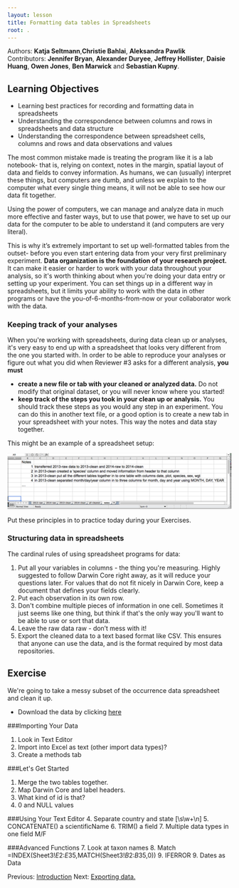 ```yaml
---
layout: lesson
title: Formatting data tables in Spreadsheets
root: .
---
```


Authors: **Katja Seltmann**,**Christie Bahlai**, **Aleksandra Pawlik**<br>
Contributors: **Jennifer Bryan**, **Alexander Duryee**, **Jeffrey Hollister**, **Daisie Huang**, **Owen Jones**, 
**Ben Marwick** and **Sebastian Kupny**.

## Learning Objectives
* Learning best practices for recording and formatting data in spreadsheets
* Understanding the correspondence between columns and rows in spreadsheets 
and data structure
* Understanding the correspondence between spreadsheet cells, columns and rows 
and data observations and values


The most common mistake made is treating the 
program like it is a lab notebook- that is, relying on context, notes in the 
margin, spatial layout of data and fields to convey information. As humans, 
we can (usually) interpret these things, but computers are dumb, and unless 
we explain to the computer what every single thing means, it will not be able 
to see how our data fit together.

Using the power of computers, we can manage and analyze data in much more 
effective and faster ways, but to use that power, we have to set up
our data for the computer to be able to understand it (and computers are very 
literal).

This is why it’s extremely important to set up well-formatted tables from the 
outset- before you even start entering data from your very first preliminary 
experiment. **Data organization is the foundation of your research project.**
It can make it easier or harder to work with your data throughout your
analysis, so it's worth thinking about when you're doing your data
entry or setting up your experiment. You can set things up in a different
way in spreadsheets, but it limits your ability to work with the data
in other programs or have the you-of-6-months-from-now or your collaborator
work with the data. 

### Keeping track of your analyses

When you're working with spreadsheets, during data clean up or analyses, it's
very easy to end up with a spreadsheet that looks very different from the one
you started with. In order to be able to reproduce your analyses or figure out
what you did when Reviewer #3 asks for a different analysis, **you must**

- **create a new file or tab with your cleaned or analyzed data.** Do not modify
that original dataset, or you will never know where you started!
- **keep track of the steps you took in your clean up or analysis.** You should track 
these steps as you would any step in an experiment. You can
do this in another text file, or a good option is to create a new tab in your spreadsheet
with your notes. This way the notes and data stay together.

This might be an example of a spreadsheet setup:

![spreadsheet setup](fig/spreadsheet-setup.png)

Put these principles in to practice today during your Exercises. 


### Structuring data in spreadsheets


The cardinal rules of using spreadsheet programs for data:

1. Put all your variables in columns - the thing you're measuring. Highly suggested to follow Darwin Core right away, as it will reduce your questions later. For values that do not fit nicely in Darwin Core, keep a document that defines your fields clearly.
2. Put each observation in its own row.
3. Don't combine multiple pieces of information in one cell. Sometimes it just 
seems like one thing, but think if that's the only way you'll want to be able to use or sort that data. 
4. Leave the raw data raw - don’t mess with it!
5. Export the cleaned data to a text based format like CSV. This ensures that anyone 
can use the data, and is the format required by most data repositories.


## Exercise

We're going to take a messy subset of the occurrence data spreadsheet and clean it up.

- Download the data by clicking [here](https://goo.gl/gyRwx7)

###Importing Your Data
1. Look in Text Editor
2. Import into Excel as text (other import data types)?
3. Create a methods tab

###Let's Get Started
1. Merge the two tables together.
2. Map Darwin Core and label headers.
3. What kind of id is that?
7. 0 and NULL values

###Using Your Text Editor
4. Separate country and state [\s\w+\n]
5. CONCATENATE() a scientificName
6. TRIM() a field
7. Multiple data types in one field M/F

###Advanced Functions
7. Look at taxon names
8. Match =INDEX(Sheet3!$E$2:$E$35,MATCH(Sheet3!$B$2:$B$35,0))
9. IFERROR
9. Dates as Data

Previous: [Introduction](00-intro.html)
Next: [Exporting data.](05-exporting-data.html)
